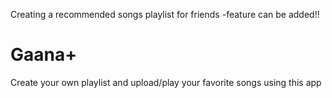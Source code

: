 Creating a recommended songs playlist for friends -feature can be added!!
# Gaana+
Create your own playlist and upload/play your favorite songs using this app
